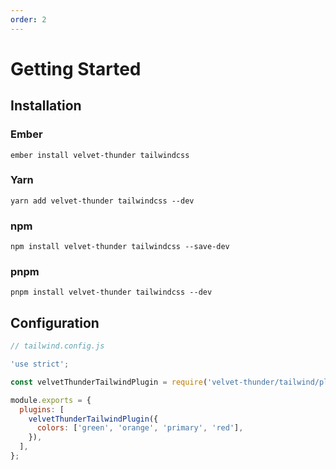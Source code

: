 ```yaml
---
order: 2
---
```


# Getting Started

## Installation

### Ember

```shell
ember install velvet-thunder tailwindcss
```

### Yarn

```shell
yarn add velvet-thunder tailwindcss --dev
```

### npm

```shell
npm install velvet-thunder tailwindcss --save-dev
```

### pnpm

```shell
pnpm install velvet-thunder tailwindcss --dev
```

## Configuration

```js
// tailwind.config.js

'use strict';

const velvetThunderTailwindPlugin = require('velvet-thunder/tailwind/plugin');

module.exports = {
  plugins: [
    velvetThunderTailwindPlugin({
      colors: ['green', 'orange', 'primary', 'red'],
    }),
  ],
};
```
